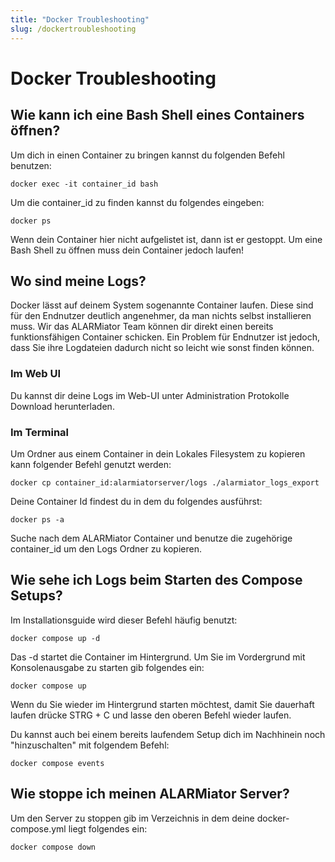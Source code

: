 ```yaml
---
title: "Docker Troubleshooting"
slug: /dockertroubleshooting
---
```


# Docker Troubleshooting

## Wie kann ich eine Bash Shell eines Containers öffnen?



Um dich in einen Container zu bringen kannst du folgenden Befehl benutzen:



```
docker exec -it container_id bash
```



Um die container\_id zu finden kannst du folgendes eingeben:



```
docker ps
```



Wenn dein Container hier nicht aufgelistet ist, dann ist er gestoppt. Um eine Bash Shell zu öffnen muss dein Container jedoch laufen!



## Wo sind meine Logs?



Docker lässt auf deinem System sogenannte Container laufen. Diese sind für den Endnutzer deutlich angenehmer, da man nichts selbst installieren muss. Wir das ALARMiator Team können dir direkt einen bereits funktionsfähigen Container schicken. Ein Problem für Endnutzer ist jedoch, dass Sie ihre Logdateien dadurch nicht so leicht wie sonst finden können.



### Im Web UI



Du kannst dir deine Logs im Web-UI unter Administration  Protokolle  Download herunterladen.



### Im Terminal



Um Ordner aus einem Container in dein Lokales Filesystem zu kopieren kann folgender Befehl genutzt werden:



```
docker cp container_id:alarmiatorserver/logs ./alarmiator_logs_export
```



Deine Container Id findest du in dem du folgendes ausführst:



```
docker ps -a
```



Suche nach dem ALARMiator Container und benutze die zugehörige container\_id um den Logs Ordner zu kopieren.



## Wie sehe ich Logs beim Starten des Compose Setups?



Im Installationsguide wird dieser Befehl häufig benutzt:



```
docker compose up -d
```



Das -d startet die Container im Hintergrund. Um Sie im Vordergrund mit Konsolenausgabe zu starten gib folgendes ein:



```
docker compose up
```



Wenn du Sie wieder im Hintergrund starten möchtest, damit Sie dauerhaft laufen drücke STRG + C und lasse den oberen Befehl wieder laufen.



Du kannst auch bei einem bereits laufendem Setup dich im Nachhinein noch "hinzuschalten" mit folgendem Befehl:



```
docker compose events
```



## Wie stoppe ich meinen ALARMiator Server?



Um den Server zu stoppen gib im Verzeichnis in dem deine docker-compose.yml liegt folgendes ein:



```
docker compose down
```
